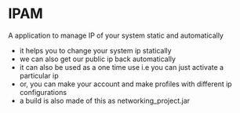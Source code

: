 # IPAM
A application to manage IP of your system static and automatically

+ it helps you to change your system ip statically
+ we can also get our public ip back automatically
+ it can also be used as a one time use i.e you can just activate a particular ip
+ or, you can make your account and make profiles with different ip configurations
+ a build is also made of this as networking_project.jar
